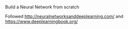 Build a Neural Network from scratch

Followed http://neuralnetworksanddeeplearning.com/ and https://www.deeplearningbook.org/
